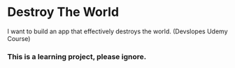 # Destroy The World
I want to build an app that effectively destroys the world. (Devslopes Udemy Course)

### This is a learning project, please ignore.
